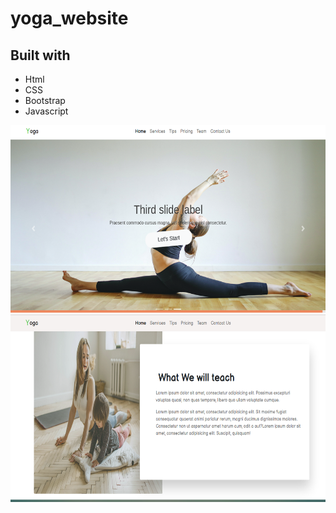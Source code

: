 # yoga_website
<h2>Built with</h2>
<p><ul>
  <li>Html</li>
  <li>CSS</li>
  <li>Bootstrap</li>
  <li>Javascript</li></ul></p>
<img src="yoga.png" height="300px">
<img src="y.png" height="300px">
